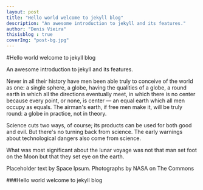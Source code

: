 ```yaml
---
layout: post
title: "Hello world welcome to jekyll blog"
description: "An awesome introduction to jekyll and its features."
author: "Denis Vieira" 
thisisblog : true
coverImg: "post-bg.jpg"
---
```


#Hello world welcome to jekyll blog

An awesome introduction to jekyll and its features.


Never in all their history have men been able truly to conceive of the world as one: a single sphere, a globe, having the qualities of a globe, a round earth in which all the directions eventually meet, in which there is no center because every point, or none, is center — an equal earth which all men occupy as equals. The airman's earth, if free men make it, will be truly round: a globe in practice, not in theory.

Science cuts two ways, of course; its products can be used for both good and evil. But there's no turning back from science. The early warnings about technological dangers also come from science.

What was most significant about the lunar voyage was not that man set foot on the Moon but that they set eye on the earth.

Placeholder text by Space Ipsum. Photographs by NASA on The Commons

###Hello world welcome to jekyll blog


